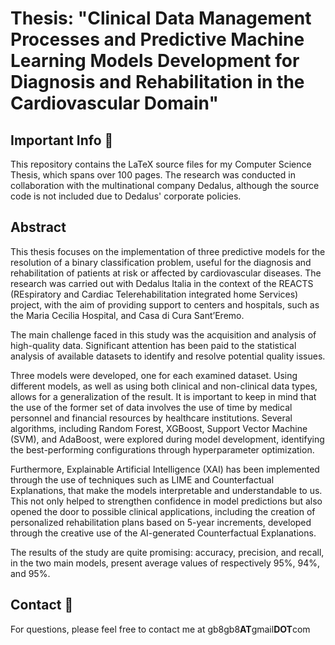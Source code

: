 # Thesis: "Clinical Data Management Processes and Predictive Machine Learning Models Development for Diagnosis and Rehabilitation in the Cardiovascular Domain"

## Important Info 📝
This repository contains the LaTeX source files for my Computer Science Thesis, which spans over 100 pages. The research was conducted in collaboration with the multinational company Dedalus, although the source code is not included due to Dedalus' corporate policies.

## Abstract

This thesis focuses on the implementation of three predictive models for the resolution of a binary classification problem, useful for the diagnosis and rehabilitation of patients at risk or affected by cardiovascular diseases. The research was carried out with Dedalus Italia in the context of the REACTS (REspiratory and Cardiac Telerehabilitation integrated home Services) project, with the aim of providing support to centers and hospitals, such as the Maria Cecilia Hospital, and Casa di Cura Sant’Eremo.

The main challenge faced in this study was the acquisition and analysis of high-quality data. Significant attention has been paid to the statistical analysis of available datasets to identify and resolve potential quality issues.

Three models were developed, one for each examined dataset. Using different models, as well as using both clinical and non-clinical data types, allows for a generalization of the result. It is important to keep in mind that the use of the former set of data involves the use of time by medical personnel and financial resources by healthcare institutions. Several algorithms, including Random Forest, XGBoost, Support Vector Machine (SVM), and AdaBoost, were explored during model development, identifying the best-performing configurations through hyperparameter optimization.

Furthermore, Explainable Artificial Intelligence (XAI) has been implemented through the use of techniques such as LIME and Counterfactual Explanations, that make the models interpretable and understandable to us. This not only helped to strengthen confidence in model predictions but also opened the door to possible clinical applications, including the creation of personalized rehabilitation plans based on 5-year increments, developed through the creative use of the AI-generated Counterfactual Explanations.

The results of the study are quite promising: accuracy, precision, and recall, in the two main models, present average values of respectively 95%, 94%, and 95%.


## Contact 📇

For questions, please feel free to contact me at gb8gb8**AT**gmail**DOT**com 
